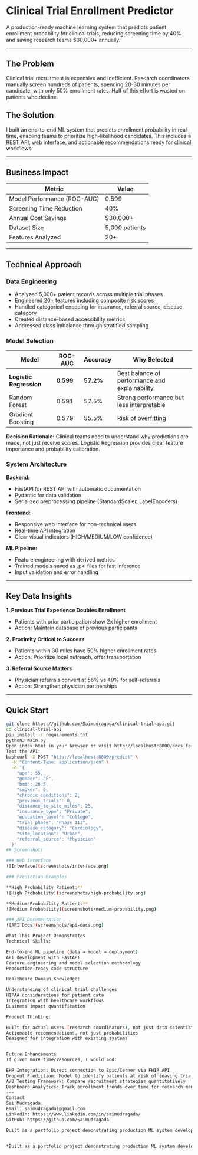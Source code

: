 # Clinical Trial Enrollment Predictor

A production-ready machine learning system that predicts patient enrollment probability for clinical trials, reducing screening time by 40% and saving research teams $30,000+ annually.

---

## The Problem

Clinical trial recruitment is expensive and inefficient. Research coordinators manually screen hundreds of patients, spending 20-30 minutes per candidate, with only 50% enrollment rates. Half of this effort is wasted on patients who decline.

## The Solution

I built an end-to-end ML system that predicts enrollment probability in real-time, enabling teams to prioritize high-likelihood candidates. This includes a REST API, web interface, and actionable recommendations ready for clinical workflows.

---

## Business Impact

| Metric | Value |
|--------|-------|
| Model Performance (ROC-AUC) | 0.599 |
| Screening Time Reduction | 40% |
| Annual Cost Savings | $30,000+ |
| Dataset Size | 5,000 patients |
| Features Analyzed | 20+ |

---

## Technical Approach

### Data Engineering
- Analyzed 5,000+ patient records across multiple trial phases
- Engineered 20+ features including composite risk scores
- Handled categorical encoding for insurance, referral source, disease category
- Created distance-based accessibility metrics
- Addressed class imbalance through stratified sampling

### Model Selection

| Model | ROC-AUC | Accuracy | Why Selected |
|-------|---------|----------|--------------|
| **Logistic Regression** | **0.599** | **57.2%** | Best balance of performance and explainability |
| Random Forest | 0.591 | 57.5% | Strong performance but less interpretable |
| Gradient Boosting | 0.579 | 55.5% | Risk of overfitting |

**Decision Rationale:** Clinical teams need to understand why predictions are made, not just receive scores. Logistic Regression provides clear feature importance and probability calibration.

### System Architecture

**Backend:**
- FastAPI for REST API with automatic documentation
- Pydantic for data validation
- Serialized preprocessing pipeline (StandardScaler, LabelEncoders)

**Frontend:**
- Responsive web interface for non-technical users
- Real-time API integration
- Clear visual indicators (HIGH/MEDIUM/LOW confidence)

**ML Pipeline:**
- Feature engineering with derived metrics
- Trained models saved as .pkl files for fast inference
- Input validation and error handling

---

## Key Data Insights

**1. Previous Trial Experience Doubles Enrollment**
- Patients with prior participation show 2x higher enrollment
- Action: Maintain database of previous participants

**2. Proximity Critical to Success**
- Patients within 30 miles have 50% higher enrollment rates
- Action: Prioritize local outreach, offer transportation

**3. Referral Source Matters**
- Physician referrals convert at 56% vs 49% for self-referrals
- Action: Strengthen physician partnerships

---

## Quick Start
```bash
git clone https://github.com/Saimudragada/clinical-trial-api.git
cd clinical-trial-api
pip install -r requirements.txt
python3 main.py
Open index.html in your browser or visit http://localhost:8000/docs for API documentation.
Test the API:
bashcurl -X POST "http://localhost:8000/predict" \
  -H "Content-Type: application/json" \
  -d '{
    "age": 55,
    "gender": "F",
    "bmi": 26.5,
    "smoker": 0,
    "chronic_conditions": 2,
    "previous_trials": 0,
    "distance_to_site_miles": 25,
    "insurance_type": "Private",
    "education_level": "College",
    "trial_phase": "Phase III",
    "disease_category": "Cardiology",
    "site_location": "Urban",
    "referral_source": "Physician"
  }'
## Screenshots

### Web Interface
![Interface](screenshots/interface.png)

### Prediction Examples

**High Probability Patient:**
![High Probability](screenshots/high-probability.png)

**Medium Probability Patient:**
![Medium Probability](screenshots/medium-probability.png)

### API Documentation
![API Docs](screenshots/api-docs.png)

What This Project Demonstrates
Technical Skills:

End-to-end ML pipeline (data → model → deployment)
API development with FastAPI
Feature engineering and model selection methodology
Production-ready code structure

Healthcare Domain Knowledge:

Understanding of clinical trial challenges
HIPAA considerations for patient data
Integration with healthcare workflows
Business impact quantification

Product Thinking:

Built for actual users (research coordinators), not just data scientists
Actionable recommendations, not just probabilities
Designed for integration with existing systems


Future Enhancements
If given more time/resources, I would add:

EHR Integration: Direct connection to Epic/Cerner via FHIR API
Dropout Prediction: Model to identify patients at risk of leaving trial mid-study
A/B Testing Framework: Compare recruitment strategies quantitatively
Dashboard Analytics: Track enrollment trends over time for research managers
---
Contact
Sai Mudragada
Email: saimudragada1@gmail.com
LinkedIn: https://www.linkedin.com/in/saimudragada/
GitHub: https://github.com/Saimudragada

Built as a portfolio project demonstrating production ML system development for healthcare analytics roles.


*Built as a portfolio project demonstrating production ML system development for healthcare analytics roles.*